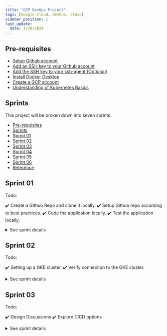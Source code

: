 ```yaml
---
title: "GCP DevOps Project"
tags: [Google Cloud, DevOps, Cloud]
sidebar_position: 1
last_update:
  date: 1/30/2024
---
```






## Pre-requisites 

- [Setup Github account](https://docs.github.com/en/get-started/onboarding/getting-started-with-your-github-account)
- [Add an SSH key to your Github account](https://docs.github.com/en/authentication/connecting-to-github-with-ssh/adding-a-new-ssh-key-to-your-github-account)
- [Add the SSH key to your ssh-agent (Optional)](https://docs.github.com/en/authentication/connecting-to-github-with-ssh/generating-a-new-ssh-key-and-adding-it-to-the-ssh-agent)
- [Install Docker Desktop](https://docs.docker.com/desktop/install/windows-install/) 
- [Create a GCP account](https://console.cloud.google.com/freetrial/signup) 
- [Understanding of Kubernetes Basics](https://github.com/joseeden/All-Things-Docker-and-Kubernetes?tab=readme-ov-file#kubernetes) 


<!-- 
- [Understanding of GKE fundamentals](https://cloud.google.com/kubernetes-engine/docs/concepts/kubernetes-engine-overview) -->


## Sprints 

This project will be broken down into seven sprints. 

- [Pre-requisites](#pre-requisites)
- [Sprints](#sprints)
- [Sprint 01](#sprint-01)
- [Sprint 02](#sprint-02)
- [Sprint 03](#sprint-03)
- [Sprint 04](#sprint-04)
- [Sprint 05](#sprint-05)
- [Sprint 06](#sprint-06)
- [Reference](#reference)

<!-- 
## NOTES 


✔️ Copy the check sign when done with a task for a sprint.  -->



## Sprint 01

Todo:

✔️ Create a Github Repo and clone it locally.
✔️ Setup Github repo according to best practices.
✔️ Code the application locally.
✔️ Test the application locally.


<details>
    <summary> See sprint details </summary>
 

1. Create the Github repository. 
    
    ![](/img/docs/gcp-devops-project-1.png)

2. Clone the repository locally.

    ```bash
    joseeden@EdenJose:4-Test-repos$ git clone https://github.com/joseeden/gcp-devops-project.git
    Cloning into 'gcp-devops-project'...
    remote: Enumerating objects: 4, done.
    remote: Counting objects: 100% (4/4), done.
    remote: Compressing objects: 100% (3/3), done.
    remote: Total 4 (delta 0), reused 0 (delta 0), pack-reused 0
    Unpacking objects: 100% (4/4), 1.52 KiB | 11.00 KiB/s, done.
    joseeden@EdenJose:4-Test-repos$
    joseeden@EdenJose:4-Test-repos$ ls -la
    total 0
    drwxrwxrwx 1 joseeden joseeden 512 Jan 26 01:34 .
    drwxrwxrwx 1 joseeden joseeden 512 Jan 26 01:34 ..
    drwxr-xr-x 1 joseeden joseeden 512 Jan 26 01:34 gcp-devops-project
    joseeden@EdenJose:4-Test-repos$
    joseeden@EdenJose:4-Test-repos$ cd gcp-devops-project/
    joseeden@EdenJose:gcp-devops-project$ ls -la
    total 4
    drwxr-xr-x 1 joseeden joseeden  512 Jan 26 01:34 .
    drwxrwxrwx 1 joseeden joseeden  512 Jan 26 01:34 ..
    drwxr-xr-x 1 joseeden joseeden  512 Jan 26 01:34 .git
    -rw-r--r-- 1 joseeden joseeden 1066 Jan 26 01:34 LICENSE
    -rw-r--r-- 1 joseeden joseeden   93 Jan 26 01:36 README.md 
    ```

3. Enable branch protection on the main branch. 


    ![](/img/docs/gcp-devops-project-enable-branch-protections-how-it-is.png)

    To do this, go back to the Github repo > Settings > Branches > Add branch protection rule


    ![](/img/docs/gcp-devops-projct-enabled-branch-protection-settings.png)


    Put in "master" for branch  name and then tick the box for "Require a pull reqeust before merging. Click Create at the bottom.


    ![](/img/docs/gcp-devops-project-enabled-branch-protection-require-pull-request-with-borders.png)


    ![](/img/docs/gcp-devops-project-enabled-branch-protection-doneee.png)


    **Note**: In a team setting, you may need to add an "Approval" stage so that any changes will be reviewed by another team member before it is pushed to the master branch.

4. Back in the terminal, create a feature branch so that we don't commit directly to the master branch.

    ```bash
    joseeden@EdenJose:gcp-devops-project$ git branch
    * master
    joseeden@EdenJose:gcp-devops-project$ git checkout -b "feature/sprint-01"
    Switched to a new branch 'feature/sprint-01'
    joseeden@EdenJose:gcp-devops-project$
    joseeden@EdenJose:gcp-devops-project$ git branch
    * feature/sprint-01
    master 
    ```

5. Try to change the README file and do a <code>git push.</code> If you encounter an error, make sure that you have [generated your SSH keys and added them to your Github account](https://docs.github.com/en/authentication/connecting-to-github-with-ssh/adding-a-new-ssh-key-to-your-github-account). Also, you might need to modidy the <code>.git/config</code> in your project directory.

    ```bash
    [remote "origin"]
    url =  git@github.com:joseeden/gcp-devops-project.git
    fetch = +refs/heads/*:refs/remotes/origin/*
    [branch "master"]
    remote = origin
    merge = refs/heads/master
    [branch "feature/sprint-01"]
    remote = origin
    merge = refs/heads/feature/sprint-01
    ```

    Set upstream branch as the feature branch.

    ```bash
    git add . 
    git commit -m "Updated README" 
    git push --set-upstream origin feature/sprint-01
    ```


6. **Shortcuts**. As a shortcut, we can add an alias in out <code>~/.bashrc</code>.

    ```bash
    alias gitacp='git add -A; git commit; git push' 
    alias gitst="git status"      
    ```

    ```bash
    source ~/.bashrc
    ```

7. Back at the Github repo, a new message will appear. Click the "Compare & pull request". The original text and the changes will appear at the bottom, highlighted with red and green. In the "Add a description" box, specify the change made and then click "Create pull request".

    ![](/img/docs/gcp-devops-project-add-simple-change-to-readme.png)

    ![](/img/docs/gcp-devops-project-create-pull-requestsss.png)

8. In a team setting, a review will be done by another team member before it is merged. The members names will appear in the "Reviewer" section at the left. This is a self project, simply clik the Merge pull request > Confirm merge.

    ![](/img/docs/merging-pull-request-for-self-project.png)

    ![](/img/docs/gcp-devops-project-merged-pull-request-done-self-projectsssss.png)
    
    There is an option to delete the branch after every merge to the master branch, as this is a common practice. Whenever changes are merged to the master branch, it means that all changes have undergone testing, has been reviewed, and no additional change is needed. 

    But since this is a self-project, we can keep the branch open for now. 

9. Back in the project directory, create the files. 

    ```python title="app.py"
    from flask import flask 
    app = Flask(__name__) 

    @app.route('/')
    def hello_world(): 
        return 'This is a simple Flask application' 
    ```


    ```bash title="requirements.txt"
    flask 
    ```

    ```Dockerfile title="Dockerfile"
    FROM python:3.8-slim-buster 

    WORKDIR /app

    COPY requirements.txt requirements.txt 
    RUN pip3 install -r requirements.txt

    COPY . .

    CMD ["python3", "-m", "flask", "run", "--host=0.0.0.0"]
    ```

10. Test the application locally. To do this, we will need to have [Docker desktop installed locally](https://docs.docker.com/desktop/install/windows-install/).

    ```bash
    docker build -t simple-flask-app . 
    ```

    Check the created image. 

    ```bash 
    joseeden@EdenJose:gcp-devops-project$ docker images
    REPOSITORY         TAG       IMAGE ID       CREATED         SIZE
    simple-flask-app   latest    6cf9598ecf38   2 minutes ago   129MB
    ```

11. Run the docker container locally.

    ```bash
    joseeden@EdenJose:gcp-devops-project$ docker run -p 5000:5000 simple-flask-app
    * Debug mode: off
    WARNING: This is a development server. Do not use it in a production deployment. Use a production WSGI server instead.
    * Running on all addresses (0.0.0.0)
    * Running on http://127.0.0.1:5000
    * Running on http://172.17.0.2:5000
    ```

    Open a browser and navigate to the URL and port:

    ```bash
    localhost:5000 
    ```

    ![](/img/docs/gcp-devops-project-flask-application-is-alive-can-be-accessed-through-browser.png)

12. Since the application is running locally, we can now commit the changes. But first, make sure to check your current branch and verify the changes. Afterwards, commit and push the changes. 

    
    ```bash
    joseeden@EdenJose:gcp-devops-project$ git branch
    * feature/sprint-01
    master
    joseeden@EdenJose:gcp-devops-project$ gitst
    On branch feature/sprint-01
    Your branch is up to date with 'origin/feature/sprint-01'.

    Changes not staged for commit:
    (use "git add <file>..." to update what will be committed)
    (use "git restore <file>..." to discard changes in working directory)
            modified:   README.md

    Untracked files:
    (use "git add <file>..." to include in what will be committed)
            Dockerfile
            app.py
            requirements.txt

    no changes added to commit (use "git add" and/or "git commit -a")
    joseeden@EdenJose:gcp-devops-project$
    joseeden@EdenJose:gcp-devops-project$ gitacp
    [feature/sprint-01 e604161] Added files for containerized flask app.
    4 files changed, 24 insertions(+), 1 deletion(-)
    create mode 100644 Dockerfile
    create mode 100644 app.py
    create mode 100644 requirements.txt
    Enumerating objects: 8, done.
    Counting objects: 100% (8/8), done.
    Delta compression using up to 4 threads
    Compressing objects: 100% (5/5), done.
    Writing objects: 100% (6/6), 826 bytes | 16.00 KiB/s, done.
    Total 6 (delta 0), reused 0 (delta 0)
    To github.com:joseeden/gcp-devops-project.git
    d43bee8..e604161  feature/sprint-01 -> feature/sprint-01
    ```
    ```bash
    ## COMMIT 
    Added files for containerized flask app.
    # Please enter the commit message for your changes. Lines starting
    # with '#' will be ignored, and an empty message aborts the commit.
    #
    # On branch feature/sprint-01
    # Your branch is up to date with 'origin/feature/sprint-01'.
    #
    # Changes to be committed:
    #       new file:   Dockerfile
    #       modified:   README.md
    #       new file:   app.py
    #       new file:   requirements.txt
    #   
    ```

13. Back at the Github repo, switch to the feature branch and open a pull request. 

    ![](/img/docs/gcp-devops-project-working-app-pushing-committing-changes-to-github.png)

    ![](/img/docs/gcp-devops-project-opened-pull-requests-for-changes-in-the-flask-app.png)

    Merge the PR.

    ![](/img/docs/gcp-devops-project-merged-working-changes-to-the-repo.png)


14. At this point, we can now safely delete the feature branch. Click Delete branch.

    ![](/img/docs/gcp-devops-project-safely-deletee-feature-branch-sprint-01.png)


</details>


## Sprint 02

Todo:

✔️ Setting up a GKE cluster.
✔️ Verify connection to the GKE cluster.


<details>
    <summary> See sprint details </summary>


1. Login to your GCP account and go to the GKE menu. Click CREATE > Standard: You manage your cluster > CONFIGURE. 

    ![](/img/docs/gcp-devops-project-create-gke-cluster.png)

2. Provide the following specifics for the cluster:

    Basics: 

    - Name: cluster-1
    - Location type: Zonal 
    - Zone: asia-southeast1-a

    ![](/img/docs/gcp-devops-project-create-gke-cluster-clsuter-1-asia.png)


3. The cluster creation may take up 5-10 mins. Once done, it should appear in the Clusters menu. Click the clsuter name to see details of the cluster. 

    ![](/img/docs/gcp-devops-project-cluster-1-created-yeyy.png)

4. **Maintenance window**. For production environments, it is recommended to change the maintenance window from Any time to xx.  

<!-- Clusters > select cluster > Details > Automation -->


5. To connect to the cluster, click CONNECT. It will show the available options to connect to the cluster. Click RUN IN CLOUD SHELL. This will open a Linux terminal.

    ![](/img/docs/gcp-devops-project-connect-the-gke-cluster-cluster-1.png)

    In the "Authorize Cloud Shell" window, click AUTHORIZE. A kubeconfig will then be generated.  



    Run some kubectl commands to test.

    ```bash
    kubectl get ns  
    kubectl get po -n kube-system  
    ```

    **Note:** These information can also be seen from the GCP console.

</details>

## Sprint 03

Todo:

✔️ Design Discussions
✔️ Explore CICD options


<details>
    <summary> See sprint details </summary>

What we have: 

- Code written in Python 
- Code is hosted in Github 

What we want to do:

- Automate build of Docker image 
- Store the Docker image in an artifactory 
- Write the manifest files for Kubernetes deployment
- Setup CD to deploy code to GKE

Available GCP Tools: 

-  Cloud Build
    - CICD Tool 
    - Can automate docker image build 
    - Can be used to deploy image to GKE cluster
    - Serverless CI/CD platform 
    - No infrastructure to maintain 
    - Build logic is in YAML file 

- GCP Artifact Registry 
    - Store the Docker image 

Architecture:

![](/img/docs/gcp-devops-project-architecture-flow-how-app-will-be-deployed.png)


## Sprint 04

Todo:

✔️ Connect Cloud Build to Github repository 
✔️ Automate Docker image build process 


<details>
    <summary> See sprint details </summary>

**Notes**

In traditional Jenkins, we use **Webhooks** to monitor activities in a repository. The Jenkins job will be triggered when new changes are committed. 

![](/img/docs/gcp-devops-projet-how-traditional-jenkins-works.png)

In Cloud Build, we can use a **Cloud Build Trigger.** This will be the event that will start the Cloud Build job. This can be any push that is done on the main/master branch. This can also be configured for other branches.

![](/img/docs/gcp-devops-project-how-cloud-buikld-trigger-works.png)

Once triggered, Cloud Build will check the Cloudbuild.yaml which will contain the instructions. This is the CD code.

<div class="img-center"> 

![](/img/docs/gcp-devops-project-flow-make-code-changes-up-to-storing-docker-image.png)

</div>

**Connecting Github repo to Cloud Build**

1. First, search for Cloud Build. If this is the first you've used it, you'll need to enable the Cloud Build API. Refresh the window or try searching Cloud Build from the search bar again. 

    ![](/img/docs/gcp-devops-project-enable-cloudbuild-api.png)


2. In the Cloud Build homepage, go to Triggers > MANAGE REPOSITORIES > CONNECT REPOSITORY.


    In the right-side window, select Github. This will open a new tab for authentication.  It will fail for the first time because it will require the Google Cloud Build to be installed in your Github account.


    When installing tools in you code repository, make sure to allow access to specific repositories only. Click "Only select repositories" and select the "gcp-devops-project". Click Install afterwards. 

    Provide your Github password to confirm. You'll be redirected back to Cloud Build.  




4. Still in the connect repository step, your Github account should appear. Select the correct resporitory, tick the box to accept the conditions, and click CONNECT.



**Setup the Cloud Build Trigger**

1. In the Cloud Build page, click the three dots at the right side of your repository > Add trigger. Provide the following details and click CREATE afterwards.

    - Name: gcp-devops-project-master-branch-trigger 
    - Description: Trigger for master branch 
    - Event: Push to a branch 
    - Configuration: Cloud Build configuration file (yaml or json)   

2. Return to the terminal and create a new branch.

    ```bash
    git checkout -b "minor/cloudbuild  
    git branch 
    ```

3. Create the cloudbuild.yaml.

    ```yaml
    
    ```

4. Commit the change to your Github repository. 

    ```bash
    git add .
    git commit -m "Created the cloudbuild yaml file"
    git push  
    ```

5. Open a PR and then merge it to the master branch. 


6. Back at the Cloud Build console, we should see a running job. This will take up to 2 minutes to finish.


    Go to History.  Once successful, we should see a green check mark. 


7. Search for Artifact Resgitry in the search bar. If this is the first time you've used it, you'll need to enable the API first. 


    Refresh the page. Go to Repositories > CONTAINER REGISTRY > asia.gcr.io


    We should see the folder. The Docker image should be inside it.


</details>



## Sprint 05

Todo:

✔️ Create the namespace in the GKE cluster
✔️ Create the deployment manifest 
✔️ Expose the application via endpoint
✔️ Update the Cloud Build code for deployment
✔️ Validate the deployment


<details>
    <summary> See sprint details </summary>

1. In the Cloud Build menu, select your clsuter and connect to it via Cloudshell. Create the namespace.

    ```bash
    kubectl create ns gcp-devops-prod
    kubectl get ns 
    ```

    From the GCP console, go to Workloads > SHOW SYSTEM WORKLOADS > Namespace dropdown bar.

    ![](/img/docs/gcp-devops-proj-create-namspace-gcp-devops-prod.png)


2. Back in your local terminal, create another branch. 

    ```bash
    git checkout -b "minor/deployment-file"
    git branch
    ```

3. Create the deployment file. 

    ```yaml
    
    ```

4. Update the cloudbuild.yaml file. 

    ```yaml
    
    ```

5. Commit the code to Github repo. 

    ```bash
    git add .
    git commit -m "Update the manifest with deployment and service." 
    gt push 
    ```

6. Switch to the Github UI and then to the branch. Create a PR and then merge it. Once the changes get merged to the master branch, it will trigger the Cloud Build.


7. Refresh the Github page then click on the left commit message. We should see the notification that the Cloud Build has been triggered. Click Details > View more details on Google CLoud Build. It should open a new tab. 


    Once successful, we should see all green check marks. 



9. From the GKE console, go to Workloads > Namespace: gcp-devops-prod > Click the deployment name. 


    Go to Services & Ingress. We should see the endpoint here. This is an external loadbalancer provisioned by GCP.
    
    
    
    Click the public IP address to open the application in a new tab. 



    Connect to the GKE cluster using Cloudshell and check the pods. 

    ```bash
    kubectl get po  
    ```



 




</details>



## Sprint 06

Todo:

✔️ Create the development branch
✔️ Create the development Cloud Build YAML file
✔️ Create the Cloud Build trigger for the development branch
✔️ Create the development namespace 
✔️ Push changes to development 


<details>
    <summary> See sprint details </summary>

1. Do a git pull for the main branch.

    ```bash
    git checkout master 
    git pull 
    ```

2. Create a new branch.

    ```bash
    git checkout -b development
    git branch  
    ```

3. Update the Cloud Build YAML file. 

    ```yaml
    
    ```

4. Go to Cloud Build > Trigger > CREATE TRIGGER. Specify the following:

    - Name: gcp-devops-project-dev 
    - Description: This is the Cloud Build trigger for the development branch.
    - Event: Push to a branch
    - Repository: gcp-devops-project 
    - Branch: <code>^development$</code>
    - Configuration: Cloud Build configuration file (yaml or json)


5. Go to GKE > Connect to your GKE cluster using Cloudshell. Create the namespace.

    ```bash 
    kubectl create ns gcp-devops-dev 
    ```

6.  Update the gke.yaml to point the image and namespace to the correct one. 

    ```yaml
    
    ```


7. Push the change to Github. 

    ```bash
    git add . 
    git commit -m "Add deployment files for dev environment."
    git push 
    ```

8. Go to Cloud Build to see the running job.


    We should see all green check marks.


9. Back at the GKE console, go to Workloads > Namespace: gcp-devops-dev 


    Go to Services & Ingress > Namespace: gcp-devops-dev 


    Click the endpoint and verify that you can access the application.

</details>







## Reference 

- [GCP DevOps Project](https://kodekloud.com/courses/gcp-devops-project/)
